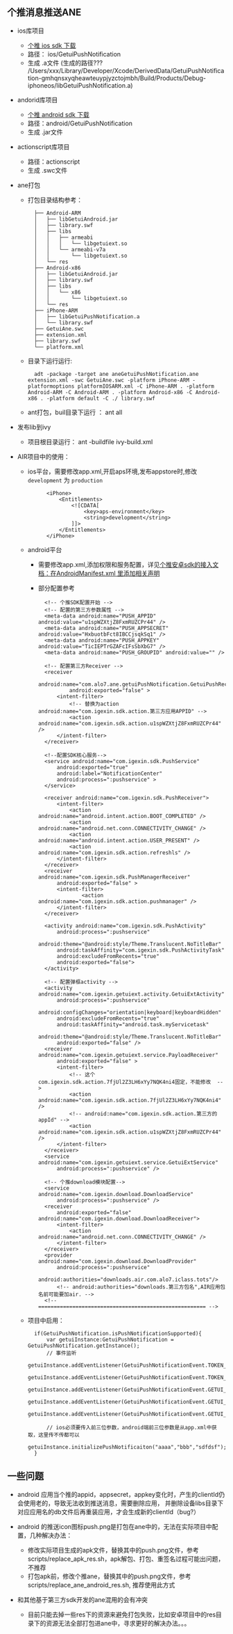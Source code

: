## 个推消息推送ANE

* ios库项目
    - [个推 ios sdk 下载](http://www.igetui.com/download/iOS/GETUI_IOS_SDK.zip)
    - 路径： ios/GetuiPushNotification
    - 生成 .a文件 (生成的路径??? /Users/xxx/Library/Developer/Xcode/DerivedData/GetuiPushNotification-gmhqnsxyqheawteuypjyzctojmbh/Build/Products/Debug-iphoneos/libGetuiPushNotification.a)

* andorid库项目
    - [个推 android sdk 下载](http://www.igetui.com/download/android/GETUI_ANDROID_SDK.zip)
    - 路径：android/GetuiPushNotification
    - 生成 .jar文件

* actionscript库项目
    - 路径：actionscript
    - 生成 .swc文件


* ane打包
    - 打包目录结构参考：

            ├── Android-ARM
            │   ├── libGetuiAndroid.jar
            │   ├── library.swf
            │   ├── libs
            │   │   ├── armeabi
            │   │   │   └── libgetuiext.so
            │   │   └── armeabi-v7a
            │   │       └── libgetuiext.so
            │   └── res
            ├── Android-x86
            │   ├── libGetuiAndroid.jar
            │   ├── library.swf
            │   ├── libs
            │   │   └── x86
            │   │       └── libgetuiext.so
            │   └── res
            ├── iPhone-ARM
            │   ├── libGetuiPushNotification.a
            │   └── library.swf
            ├── GetuiAne.swc
            ├── extension.xml
            ├── library.swf
            └── platform.xml

    - 目录下运行运行:

            adt -package -target ane aneGetuiPushNotification.ane extension.xml -swc GetuiAne.swc -platform iPhone-ARM -platformoptions platformIOSARM.xml -C iPhone-ARM . -platform Android-ARM -C Android-ARM . -platform Android-x86 -C Android-x86 . -platform default -C ./ library.swf

    - ant打包，buil目录下运行 ： ant all

*  发布lib到ivy
    - 项目根目录运行： ant -buildfile ivy-build.xml


* AIR项目中的使用：
    * ios平台，需要修改app.xml,开启aps环境,发布appstore时,修改`development` 为 `production`

                <iPhone>
                    <Entitlements>
                        <![CDATA[
                            <key>aps-environment</key>
                            <string>development</string>
                        ]]>
                    </Entitlements>
                </iPhone>

    * android平台
        * 需要修改app.xml,添加权限和服务配置，详见[个推安卓sdk的接入文档：在AndroidManifest.xml 里添加相关声明](http://docs.igetui.com/pages/viewpage.action?pageId=589991)
        * 部分配置参考

                <!-- 个推SDK配置开始 -->
                <!-- 配置的第三方参数属性 -->
                <meta-data android:name="PUSH_APPID" android:value="u1spWZXtjZ8FxmRUZCPr44" />
                <meta-data android:name="PUSH_APPSECRET" android:value="HxbuotbFct8IBCCjsqkSq1" />
                <meta-data android:name="PUSH_APPKEY" android:value="TicIEPTrGZAFcIFsSbXbG7" />
                <meta-data android:name="PUSH_GROUPID" android:value="" />

                <!-- 配置第三方Receiver -->
                <receiver
                        android:name="com.alo7.ane.getuiPushNotification.GetuiPushReceiver"
                        android:exported="false" >
                    <intent-filter>
                        <!-- 替换为action android:name="com.igexin.sdk.action.第三方应用APPID" -->
                        <action android:name="com.igexin.sdk.action.u1spWZXtjZ8FxmRUZCPr44" />
                    </intent-filter>
                </receiver>

                <!--配置SDK核心服务-->
                <service android:name="com.igexin.sdk.PushService"
                    android:exported="true"
                    android:label="NotificationCenter"
                    android:process=":pushservice" >
                </service>

                <receiver android:name="com.igexin.sdk.PushReceiver">
                    <intent-filter>
                        <action android:name="android.intent.action.BOOT_COMPLETED" />
                        <action android:name="android.net.conn.CONNECTIVITY_CHANGE" />
                        <action android:name="android.intent.action.USER_PRESENT" />
                        <action android:name="com.igexin.sdk.action.refreshls" />
                    </intent-filter>
                </receiver>
                <receiver android:name="com.igexin.sdk.PushManagerReceiver"
                    android:exported="false" >
                    <intent-filter>
                            <action android:name="com.igexin.sdk.action.pushmanager" />
                    </intent-filter>
                </receiver>

                <activity android:name="com.igexin.sdk.PushActivity"
                    android:process=":pushservice"
                    android:theme="@android:style/Theme.Translucent.NoTitleBar"
                    android:taskAffinity="com.igexin.sdk.PushActivityTask"
                    android:excludeFromRecents="true"
                    android:exported="false">
                </activity>

                <!-- 配置弹框activity -->
                <activity android:name="com.igexin.getuiext.activity.GetuiExtActivity"
                    android:process=":pushservice"
                    android:configChanges="orientation|keyboard|keyboardHidden"
                    android:excludeFromRecents="true"
                    android:taskAffinity="android.task.myServicetask"
                    android:theme="@android:style/Theme.Translucent.NoTitleBar"
                    android:exported="false" />
                <receiver android:name="com.igexin.getuiext.service.PayloadReceiver"
                    android:exported="false" >
                    <intent-filter>
                        <!-- 这个com.igexin.sdk.action.7fjUl2Z3LH6xYy7NQK4ni4固定，不能修改  -->
                        <action android:name="com.igexin.sdk.action.7fjUl2Z3LH6xYy7NQK4ni4" />
                        <!-- android:name="com.igexin.sdk.action.第三方的appId" -->
                        <action android:name="com.igexin.sdk.action.u1spWZXtjZ8FxmRUZCPr44" />
                    </intent-filter>
                </receiver>
                <service android:name="com.igexin.getuiext.service.GetuiExtService"
                    android:process=":pushservice" />

                <!-- 个推download模块配置-->
                <service android:name="com.igexin.download.DownloadService"
                    android:process=":pushservice" />
                <receiver
                    android:exported="false" android:name="com.igexin.download.DownloadReceiver">
                    <intent-filter>
                        <action android:name="android.net.conn.CONNECTIVITY_CHANGE" />
                    </intent-filter>
                </receiver>
                <provider android:name="com.igexin.download.DownloadProvider"
                    android:process=":pushservice"
                    android:authorities="downloads.air.com.alo7.iclass.tots"/>
                    <!-- android:authorities="downloads.第三方包名",AIR应用包名前可能要加air. -->
                <!-- ====================================================== -->

    * 项目中启用：

            if(GetuiPushNotification.isPushNotificationSupported){
                var getuiInstance:GetuiPushNotification = GetuiPushNotification.getInstance();
                // 事件监听
                getuiInstance.addEventListener(GetuiPushNotificationEvent.TOKEN_SUCCESS,onTokenSuccess);
                getuiInstance.addEventListener(GetuiPushNotificationEvent.TOKEN_FAIL,onTokenFail);
                getuiInstance.addEventListener(GetuiPushNotificationEvent.GETUI_DID_REGISTER_CLIENT,onGetuiDidRegisterClient);
                getuiInstance.addEventListener(GetuiPushNotificationEvent.GETUI_DID_RECEIVE_PAYLOAD,onGetuiDidReceivePayload);
                getuiInstance.addEventListener(GetuiPushNotificationEvent.GETUI_DID_OCCUR_ERROR,onGetuiDidOccurError);

                // ios必须要传入前三位参数，android端前三位参数是从app.xml中获取，这里传不传都可以
               	getuiInstance.initializePushNotificaiton("aaaa","bbb","sdfdsf");
            }

## 一些问题
* android 应用当个推的appid，appsecret，appkey变化时，产生的clientId仍会使用老的，导致无法收到推送消息，需要删除应用，
  并删除设备libs目录下对应应用名的db文件后再重装应用，才会生成新的clientId（bug?）

* android 的推送icon图标push.png是打包在ane中的，无法在实际项目中配置，几种解决办法：
    * 修改实际项目生成的apk文件，替换其中的push.png文件，参考 scripts/replace_apk_res.sh，apk解包、打包、重签名过程可能出问题，不推荐
    * 打包apk前，修改个推ane，替换其中的push.png文件，参考 scripts/replace_ane_android_res.sh, 推荐使用此方式

* 和其他基于第三方sdk开发的ane混用的会有冲突
    * 目前只能去掉一些res下的资源来避免打包失败，比如安卓项目中的res目录下的资源无法全部打包进ane中，寻求更好的解决办法。。。






